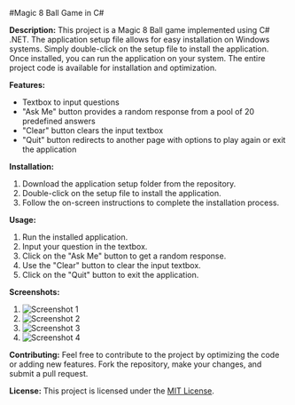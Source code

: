 
#Magic 8 Ball Game in C#

**Description:**
This project is a Magic 8 Ball game implemented using C# .NET. The application setup file allows for easy installation on Windows systems. Simply double-click on the setup file to install the application. Once installed, you can run the application on your system. The entire project code is available for installation and optimization.

**Features:**
- Textbox to input questions
- "Ask Me" button provides a random response from a pool of 20 predefined answers
- "Clear" button clears the input textbox
- "Quit" button redirects to another page with options to play again or exit the application

**Installation:**
1. Download the application setup folder from the repository.
2. Double-click on the setup file to install the application.
3. Follow the on-screen instructions to complete the installation process.

**Usage:**
1. Run the installed application.
2. Input your question in the textbox.
3. Click on the "Ask Me" button to get a random response.
4. Use the "Clear" button to clear the input textbox.
5. Click on the "Quit" button to exit the application.

**Screenshots:**
1. ![Screenshot 1](https://github.com/tech-skil/Magic_8_ball_game/assets/130985031/462796b7-8632-4346-8ee4-3670bb3d5758)
2. ![Screenshot 2](https://github.com/tech-skil/Magic_8_ball_game/assets/130985031/e23fe0e0-7508-47e0-9942-af5c3afc14f9)
3. ![Screenshot 3](https://github.com/tech-skil/Magic_8_ball_game/assets/130985031/024a8250-e83f-4d0b-bcc1-fb651b3cc45b)
4. ![Screenshot 4](https://github.com/tech-skil/Magic_8_ball_game/assets/130985031/f8fe8827-ce15-4a34-94cd-bf6c4e1de1df)

**Contributing:**
Feel free to contribute to the project by optimizing the code or adding new features. Fork the repository, make your changes, and submit a pull request.

**License:**
This project is licensed under the [MIT License](link-to-license-file).

